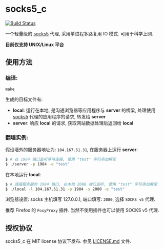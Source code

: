 # socks5_c

[![Build Status](https://travis-ci.org/hmgle/socks5_c.png?branch=master)](https://travis-ci.org/hmgle/socks5_c)

一个轻量级的 [socks5](http://www.ietf.org/rfc/rfc1928.txt) 代理, 采用单进程多路复用 IO 模式. 可用于科学上网.

**目前仅支持 UNIX/Linux 平台**

## 使用方法

### 编译:

```
make
```

生成的目标文件有:

* **local**: 运行在本地, 是沟通浏览器等应用程序与 **server** 的桥梁, 处理使用 [socks5](http://www.ietf.org/rfc/rfc1928.txt) 代理的应用程序的请求, 转发给 **server**
* **server**: 响应 **local** 的请求, 获取网站数据处理后返回给 **local**

### 翻墙实例:

假设墙外的服务器地址为: `104.167.51.31`, 在服务器上运行 **server**:

```bash
$ # 在 1984 端口监听等待连接, 使用 "test" 字符串加解密
$ ./server -p 1984 -e "test"
```

在本地运行 **local**:

```bash
$ # 连接服务器的 1984 端口, 在本地 2080 端口监听, 使用 "test" 字符串加解密
$ ./local -l 104.167.51.31 -p 1984 -s 2080 -e "test"
```

浏览器设置:
socks 主机填写 127.0.0.1, 端口填写: `2080`, 选择 `SOCKS v5` 代理.

推荐 Firefox 的 `FoxyProxy` 插件. 当然不使用插件也可以使用 SOCKS v5 代理.

## 授权协议

socks5_c 在 MIT license 协议下发布. 参见 [LICENSE.md](LICENSE.md) 文件.
